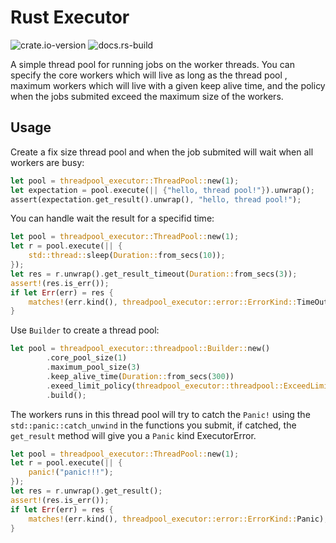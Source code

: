 # Rust Executor

![crate.io-version](https://img.shields.io/crates/v/threadpool-executor)
![docs.rs-build](https://img.shields.io/docsrs/threadpool-executor)

A simple thread pool for running jobs on the worker threads. You can specify the core workers which will live as long as the thread pool , maximum workers which will live with a given keep alive time, and the policy when the jobs submited exceed the maximum size of the workers. 


## Usage

Create a fix size thread pool and when the job submited will wait when all workers are busy:

```rust
let pool = threadpool_executor::ThreadPool::new(1);
let expectation = pool.execute(|| {"hello, thread pool!"}).unwrap();
assert(expectation.get_result().unwrap(), "hello, thread pool!");
```

You can handle wait the result for a specifid time:

```rust
let pool = threadpool_executor::ThreadPool::new(1);
let r = pool.execute(|| {
    std::thread::sleep(Duration::from_secs(10));
});
let res = r.unwrap().get_result_timeout(Duration::from_secs(3));
assert!(res.is_err());
if let Err(err) = res {
    matches!(err.kind(), threadpool_executor::error::ErrorKind::TimeOut);
}
```


Use `Builder` to create a thread pool:

```rust
let pool = threadpool_executor::threadpool::Builder::new()
        .core_pool_size(1)
        .maximum_pool_size(3)
        .keep_alive_time(Duration::from_secs(300))
        .exeed_limit_policy(threadpool_executor::threadpool::ExceedLimitPolicy::Wait)
        .build();
```

The workers runs in this thread pool will try to catch the `Panic!` using the `std::panic::catch_unwind` in the functions you submit, if catched, the `get_result` method will give you a `Panic` kind ExecutorError.

```rust
let pool = threadpool_executor::ThreadPool::new(1);
let r = pool.execute(|| {
    panic!("panic!!!");
});
let res = r.unwrap().get_result();
assert!(res.is_err());
if let Err(err) = res {
    matches!(err.kind(), threadpool_executor::error::ErrorKind::Panic);
}
```

